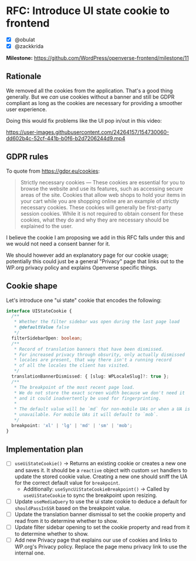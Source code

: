 # RFC: Introduce UI state cookie to frontend

- [x] @obulat
- [x] @zackkrida

**Milestone:** https://github.com/WordPress/openverse-frontend/milestone/11

## Rationale

We removed all the cookies from the application. That's a good thing generally. But we _can_ use cookies without a banner and still be GDPR compliant as long as the cookies are necessary for providing a smoother user experience.

Doing this would fix problems like the UI pop in/out in this video:

https://user-images.githubusercontent.com/24264157/154730060-dd602b4c-52cf-441b-b0f6-b2d7206244d9.mp4

## GDPR rules

To quote from https://gdpr.eu/cookies:

> Strictly necessary cookies — These cookies are essential for you to browse the website and use its features, such as accessing secure areas of the site. Cookies that allow web shops to hold your items in your cart while you are shopping online are an example of strictly necessary cookies. These cookies will generally be first-party session cookies. While it is not required to obtain consent for these cookies, what they do and why they are necessary should be explained to the user.

I believe the cookie I am proposing we add in this RFC falls under this and we would not need a consent banner for it.

We should however add an explanatory page for our cookie usage; potentially this could just be a general "Privacy" page that links out to the WP.org privacy policy and explains Openverse specific things.

## Cookie shape

Let's introduce one "ui state" cookie that encodes the following:

```ts
interface UIStateCookie {
  /**
   * Whether the filter sidebar was open during the last page load
   * @defaultValue false
   */
  filterSidebarOpen: boolean;
  /**
   * Record of translation banners that have been dismissed.
   * For increased privacy through obsurity, only actually dismissed
   * locales are present, that way there isn't a running record
   * of all the locales the client has visited.
   */
  translationBannerDismissed: { [slug: WPLocaleSlug]?: true };
  /**
   * The breakpoint of the most recent page load.
   * We do not store the exact screen width because we don't need it
   * and it could inadvertently be used for fingerprinting.
   *
   * The default value will be `md` for non-mobile UAs or when a UA is
   * unavailable. For mobile UAs it will default to `mob`.
   */
  breakpoint: 'xl' | 'lg' | 'md' | 'sm' | 'mob';
}
```

## Implementation plan

- [ ] `useUiStateCookie()` -> Returns an existing cookie or creates a new one and saves it. It should be a `reactive` object with custom `set` handlers to update the stored cookie value. Creating a new one should sniff the UA for the correct default value for `breakpoint`.
    - Additionally: `useSyncUiStateCookieBreakpoint()` -> Called by `useUiStateCookie` to sync the breakpoint upon resizing.
- [ ] Update `useMediaQuery` to use the ui state cookie to deduce a default for `shouldPassInSSR` based on the breakpoint value.
- [ ] Update the translation banner dismissal to set the cookie property and read from it to determine whether to show.
- [ ] Update filter sidebar opening to set the cookie property and read from it to determine whether to show.
- [ ] Add new Privacy page that explains our use of cookies and links to WP.org's Privacy policy. Replace the page menu privacy link to use the internal one.
